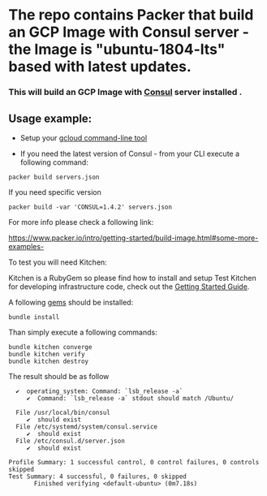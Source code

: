# The repo contains Packer that build an GCP Image with Consul server - the Image is "ubuntu-1804-lts" based with latest updates.
### This will build an GCP Image with [Consul](https://www.consul.io/) server installed . 

## Usage example:


- Setup your [gcloud command-line tool](https://cloud.google.com/sdk/)

- If you need the latest version of Consul - from your CLI execute a following command:

```
packer build servers.json
``` 
If you need specific version 
```
packer build -var 'CONSUL=1.4.2' servers.json
``` 

For more info please check a following link:

https://www.packer.io/intro/getting-started/build-image.html#some-more-examples-

To test you will need Kitchen:

Kitchen is a RubyGem so please find how to install and setup Test Kitchen for developing infrastructure code, check out the [Getting Started Guide](http://kitchen.ci/docs/getting-started/).

A following [gems](https://guides.rubygems.org/what-is-a-gem/) should be installed:

```
bundle install
```
Than simply execute a following commands:

```
bundle kitchen converge
bundle kitchen verify
bundle kitchen destroy
```
The result should be as follow
``` 
  ✔  operating_system: Command: `lsb_release -a`
     ✔  Command: `lsb_release -a` stdout should match /Ubuntu/

  File /usr/local/bin/consul
     ✔  should exist
  File /etc/systemd/system/consul.service
     ✔  should exist
  File /etc/consul.d/server.json
     ✔  should exist

Profile Summary: 1 successful control, 0 control failures, 0 controls skipped
Test Summary: 4 successful, 0 failures, 0 skipped
       Finished verifying <default-ubuntu> (0m7.18s)
```
